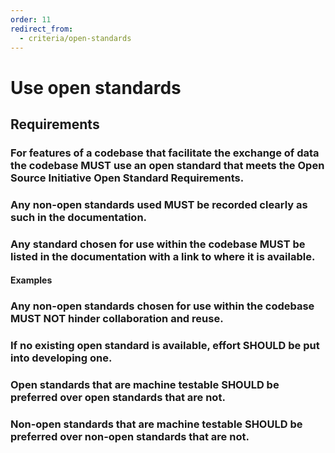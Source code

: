 ```yaml
---
order: 11
redirect_from:
  - criteria/open-standards
---
```

# Use open standards

<!-- SPDX-License-Identifier: CC0-1.0 -->
<!-- written in 2022 by The Foundation for Public Code <info@publiccode.net> -->

## Requirements

### For features of a codebase that facilitate the exchange of data the codebase MUST use an open standard that meets the Open Source Initiative Open Standard Requirements.

### Any non-open standards used MUST be recorded clearly as such in the documentation.

### Any standard chosen for use within the codebase MUST be listed in the documentation with a link to where it is available.

#### Examples

### Any non-open standards chosen for use within the codebase MUST NOT hinder collaboration and reuse.

### If no existing open standard is available, effort SHOULD be put into developing one.

### Open standards that are machine testable SHOULD be preferred over open standards that are not.

### Non-open standards that are machine testable SHOULD be preferred over non-open standards that are not.
